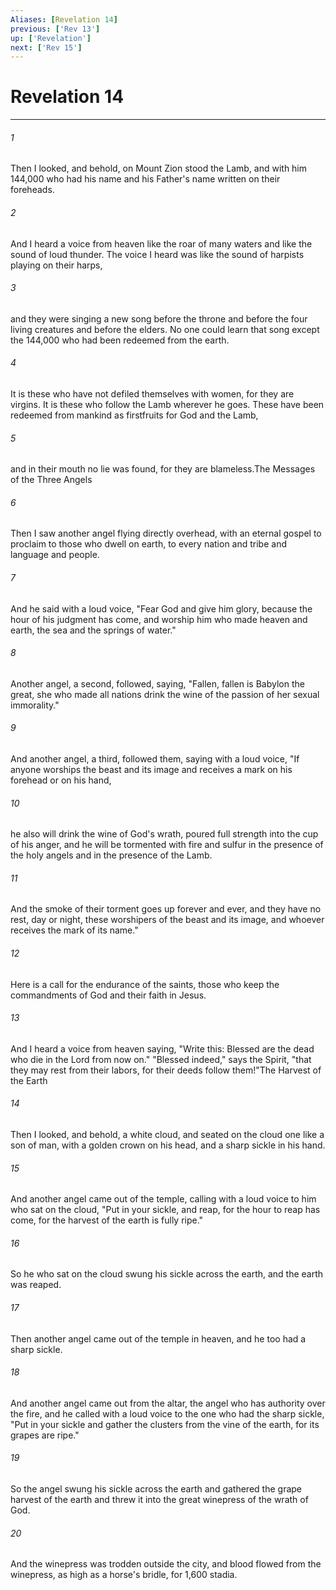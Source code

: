 ```yaml
---
Aliases: [Revelation 14]
previous: ['Rev 13']
up: ['Revelation']
next: ['Rev 15']
---
```

# Revelation 14

***

 

###### 1 
Then I looked, and behold, on Mount Zion stood the Lamb, and with him 144,000 who had his name and his Father's name written on their foreheads. 
 

###### 2 
And I heard a voice from heaven like the roar of many waters and like the sound of loud thunder. The voice I heard was like the sound of harpists playing on their harps, 
 

###### 3 
and they were singing a new song before the throne and before the four living creatures and before the elders. No one could learn that song except the 144,000 who had been redeemed from the earth. 
 

###### 4 
It is these who have not defiled themselves with women, for they are virgins. It is these who follow the Lamb wherever he goes. These have been redeemed from mankind as firstfruits for God and the Lamb, 
 

###### 5 
and in their mouth no lie was found, for they are blameless.The Messages of the Three Angels
 
 

###### 6 
Then I saw another angel flying directly overhead, with an eternal gospel to proclaim to those who dwell on earth, to every nation and tribe and language and people. 
 

###### 7 
And he said with a loud voice, "Fear God and give him glory, because the hour of his judgment has come, and worship him who made heaven and earth, the sea and the springs of water."
 
 

###### 8 
Another angel, a second, followed, saying, "Fallen, fallen is Babylon the great, she who made all nations drink the wine of the passion of her sexual immorality."
 
 

###### 9 
And another angel, a third, followed them, saying with a loud voice, "If anyone worships the beast and its image and receives a mark on his forehead or on his hand, 
 

###### 10 
he also will drink the wine of God's wrath, poured full strength into the cup of his anger, and he will be tormented with fire and sulfur in the presence of the holy angels and in the presence of the Lamb. 
 

###### 11 
And the smoke of their torment goes up forever and ever, and they have no rest, day or night, these worshipers of the beast and its image, and whoever receives the mark of its name."
 
 

###### 12 
Here is a call for the endurance of the saints, those who keep the commandments of God and their faith in Jesus.
 
 

###### 13 
And I heard a voice from heaven saying, "Write this: Blessed are the dead who die in the Lord from now on." "Blessed indeed," says the Spirit, "that they may rest from their labors, for their deeds follow them!"The Harvest of the Earth
 
 

###### 14 
Then I looked, and behold, a white cloud, and seated on the cloud one like a son of man, with a golden crown on his head, and a sharp sickle in his hand. 
 

###### 15 
And another angel came out of the temple, calling with a loud voice to him who sat on the cloud, "Put in your sickle, and reap, for the hour to reap has come, for the harvest of the earth is fully ripe." 
 

###### 16 
So he who sat on the cloud swung his sickle across the earth, and the earth was reaped.
 
 

###### 17 
Then another angel came out of the temple in heaven, and he too had a sharp sickle. 
 

###### 18 
And another angel came out from the altar, the angel who has authority over the fire, and he called with a loud voice to the one who had the sharp sickle, "Put in your sickle and gather the clusters from the vine of the earth, for its grapes are ripe." 
 

###### 19 
So the angel swung his sickle across the earth and gathered the grape harvest of the earth and threw it into the great winepress of the wrath of God. 
 

###### 20 
And the winepress was trodden outside the city, and blood flowed from the winepress, as high as a horse's bridle, for 1,600 stadia.
 
